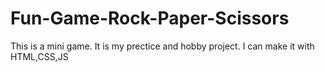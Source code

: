 # Fun-Game-Rock-Paper-Scissors
  This is a mini game. It is my prectice and hobby project. I can make it with HTML,CSS,JS
